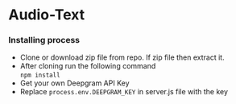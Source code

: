 # Audio-Text
### Installing process
* Clone or download zip file from repo. If zip file then extract it.<br/>
* After cloning run the following command <br/>
```npm install```
* Get your own Deepgram API Key
* Replace ```process.env.DEEPGRAM_KEY``` in server.js file with the key 
